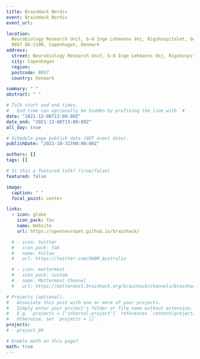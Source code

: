 ```yaml
---
title: BrainHack Nordic
event: BrainHack Nordic
event_url:

location:
  Neurobiology Research Unit, 6-8 Inge Lehmanns Vej, Rigshospitalet, building
  8057 DK-2100, Copenhagen, Denmark
address:
  street: Neurobiology Research Unit, 6-8 Inge Lehmanns Vej, Rigshospitalet
  city: Copenhagen
  region:
  postcode: 8057
  country: Denmark

summary: " "
abstract: " "

# Talk start and end times.
#   End time can optionally be hidden by prefixing the line with `#`.
date: "2021-12-06T13:00:00Z"
date_end: "2021-12-08T15:00:00Z"
all_day: true

# Schedule page publish date (NOT event date).
publishDate: "2021-10-31T00:00:00Z"

authors: []
tags: []

# Is this a featured talk? (true/false)
featured: false

image:
  caption: " "
  focal_point: center

links:
  - icon: globe
    icon_pack: fas
    name: Website
    url: https://openneuropet.github.io/brainhack/

  # - icon: twitter
  #   icon_pack: fab
  #   name: Follow
  #   url: https://twitter.com/OHBM_Australia

  # - icon: mattermost
  #   icon_pack: custom
  #   name: Mattermost Channel
  #   url: https://mattermost.brainhack.org/brainhack/channels/brainhack-australasia

# Projects (optional).
#   Associate this post with one or more of your projects.
#   Simply enter your project's folder or file name without extension.
#   E.g. `projects = ["internal-project"]` references `content/project/deep-learning/index.md`.
#   Otherwise, set `projects = []`.
projects:
# - project_84

# Enable math on this page?
math: true
---
```

